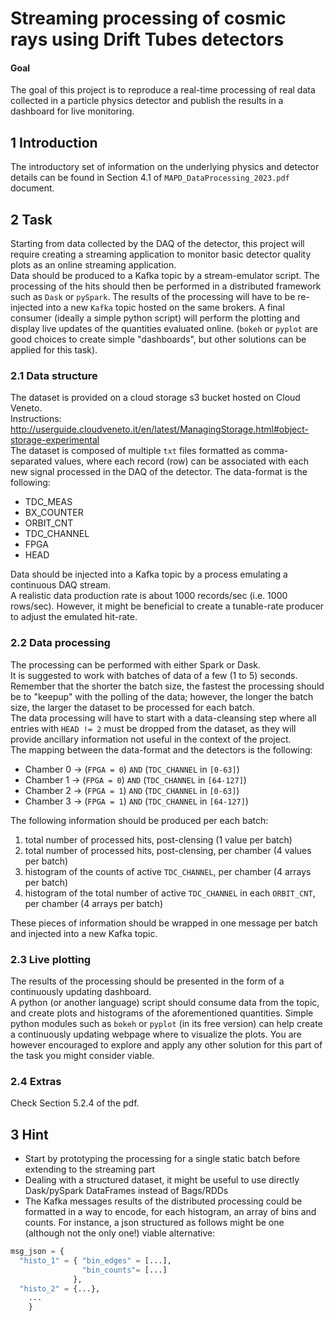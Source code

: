 # Streaming processing of cosmic rays using Drift Tubes detectors
#### Goal 
The goal of this project is to reproduce a real-time processing of real data collected in a particle physics detector and publish the results in a
dashboard for live monitoring.

## 1 Introduction 
The introductory set of information on the underlying physics and detector details can be found in Section 4.1 of `MAPD_DataProcessing_2023.pdf` document.

## 2 Task
Starting from data collected by the DAQ of the detector, this project will require creating a streaming application to monitor basic detector quality plots as an online streaming application.  
Data should be produced to a Kafka topic by a stream-emulator script. The processing of the hits should then be performed in a distributed framework such as `Dask` or `pySpark`. The results of the processing will have to be re-injected into a new `Kafka` topic hosted on the same brokers.
A final consumer (ideally a simple python script) will perform the plotting and display live updates of the quantities evaluated online.
(`bokeh` or `pyplot` are good choices to create simple "dashboards", but other solutions can be applied for this task).

### 2.1 Data structure 
The dataset is provided on a cloud storage s3 bucket hosted on Cloud Veneto.  
Instructions: http://userguide.cloudveneto.it/en/latest/ManagingStorage.html#object-storage-experimental  
The dataset is composed of multiple `txt` files formatted as comma-separated values, where each record (row) can be associated with each new signal processed in the DAQ of the detector.
The data-format is the following:
- TDC_MEAS
- BX_COUNTER
- ORBIT_CNT
- TDC_CHANNEL
- FPGA
- HEAD

Data should be injected into a Kafka topic by a process emulating a continuous DAQ stream.  
A realistic data production rate is about 1000 records/sec (i.e. 1000 rows/sec). However, it might be beneficial to create a tunable-rate producer to adjust the emulated hit-rate.  

### 2.2 Data processing
The processing can be performed with either Spark or Dask.  
It is suggested to work with batches of data of a few (1 to 5) seconds.  
Remember that the shorter the batch size, the fastest the processing should be to "keepup" with the polling of the data; however, the longer the batch size, the larger the dataset to be processed for each batch.  
The data processing will have to start with a data-cleansing step where all entries with `HEAD != 2` must be dropped from the dataset, as they will provide ancillary information not useful in the context of the project.  
The mapping between the data-format and the detectors is the following:
- Chamber 0 → (`FPGA = 0`) `AND` (`TDC_CHANNEL` in `[0-63]`)
- Chamber 1 → (`FPGA = 0`) `AND` (`TDC_CHANNEL` in `[64-127]`)
- Chamber 2 → (`FPGA = 1`) `AND` (`TDC_CHANNEL` in `[0-63]`)
- Chamber 3 → (`FPGA = 1`) `AND` (`TDC_CHANNEL` in `[64-127]`)

The following information should be produced per each batch:
1. total number of processed hits, post-clensing (1 value per batch)
2. total number of processed hits, post-clensing, per chamber (4 values per batch)
3. histogram of the counts of active `TDC_CHANNEL`, per chamber (4 arrays per batch)
4. histogram of the total number of active `TDC_CHANNEL` in each `ORBIT_CNT`, per chamber (4 arrays per batch)

These pieces of information should be wrapped in one message per batch and injected into a new Kafka topic.

### 2.3 Live plotting
The results of the processing should be presented in the form of a continuously updating dashboard.  
A python (or another language) script should consume data from the topic, and create plots and histograms of the aforementioned quantities.
Simple python modules such as `bokeh` or `pyplot` (in its free version) can help create a continuously updating webpage where to visualize the plots. You are however encouraged to explore and apply any other solution for this part of the task you might consider viable.

### 2.4 Extras
Check Section 5.2.4 of the pdf.

## 3 Hint
- Start by prototyping the processing for a single static batch before extending to the streaming part
- Dealing with a structured dataset, it might be useful to use directly Dask/pySpark DataFrames instead of Bags/RDDs
- The Kafka messages results of the distributed processing could be formatted in a way to encode, for each histogram, an array of bins and counts. For instance, a json structured as follows might be one (although not the only one!) viable alternative:
```python
msg_json = {
  "histo_1" = { "bin_edges" = [...],
                "bin_counts"= [...]
              },
  "histo_2" = {...},
    ...
    }
```



